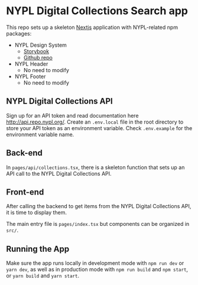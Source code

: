# NYPL Digital Collections Search app

This repo sets up a skeleton [Nextjs](https://nextjs.org/) application with NYPL-related npm packages:

* NYPL Design System
  * [Storybook](https://nypl.github.io/nypl-design-system/storybook-static/?path=/story/introduction--page)
  * [Github repo](https://github.com/NYPL/nypl-design-system#readme)
* NYPL Header
  * No need to modify
* NYPL Footer
  * No need to modify

## NYPL Digital Collections API

Sign up for an API token and read documentation here http://api.repo.nypl.org/. Create an `.env.local` file in the root directory to store your API token as an environment variable. Check `.env.example` for the environment variable name.

## Back-end

In `pages/api/collections.tsx`, there is a skeleton function that sets up an API call to the NYPL Digital Collections API.

## Front-end

After calling the backend to get items from the NYPL Digital Collections API, it is time to display them.

The main entry file is `pages/index.tsx` but components can be organized in `src/`.

## Running the App

Make sure the app runs locally in development mode with `npm run dev` or `yarn dev`, as well as in production mode with `npm run build` and `npm start`, or `yarn build` and `yarn start`.
